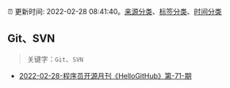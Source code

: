 :alarm_clock: 更新时间: 2022-02-28 08:41:40。[来源分类](../README.md)、[标签分类](../TAGS.md)、[时间分类](../TIMELINE.md)

## Git、SVN


> 关键字：`Git`、`SVN`



- [2022-02-28-程序员开源月刊《HelloGitHub》第-71-期](https://toutiao.io/k/o1kl9wv) 